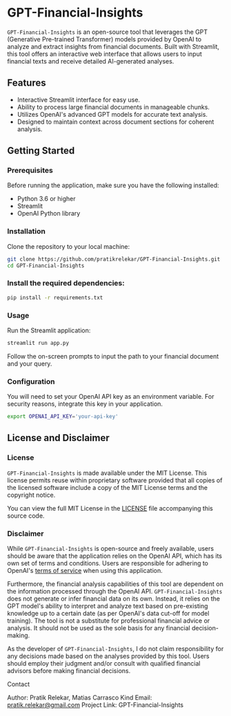 # GPT-Financial-Insights

`GPT-Financial-Insights` is an open-source tool that leverages the GPT (Generative Pre-trained Transformer) models provided by OpenAI to analyze and extract insights from financial documents. Built with Streamlit, this tool offers an interactive web interface that allows users to input financial texts and receive detailed AI-generated analyses.

## Features

- Interactive Streamlit interface for easy use.
- Ability to process large financial documents in manageable chunks.
- Utilizes OpenAI's advanced GPT models for accurate text analysis.
- Designed to maintain context across document sections for coherent analysis.

## Getting Started

### Prerequisites

Before running the application, make sure you have the following installed:
- Python 3.6 or higher
- Streamlit
- OpenAI Python library

### Installation

Clone the repository to your local machine:

```bash
git clone https://github.com/pratikrelekar/GPT-Financial-Insights.git
cd GPT-Financial-Insights
```
### Install the required dependencies:
```bash
pip install -r requirements.txt
```

### Usage
Run the Streamlit application:
```bash
streamlit run app.py
```
Follow the on-screen prompts to input the path to your financial document and your query.

### Configuration
You will need to set your OpenAI API key as an environment variable. For security reasons, integrate this key in your application.
```bash
export OPENAI_API_KEY='your-api-key'
```
## License and Disclaimer

### License

`GPT-Financial-Insights` is made available under the MIT License. This license permits reuse within proprietary software provided that all copies of the licensed software include a copy of the MIT License terms and the copyright notice.

You can view the full MIT License in the [LICENSE](https://opensource.org/license/afl-3-0-php/) file accompanying this source code.

### Disclaimer

While `GPT-Financial-Insights` is open-source and freely available, users should be aware that the application relies on the OpenAI API, which has its own set of terms and conditions. Users are responsible for adhering to OpenAI's [terms of service](https://openai.com/terms/) when using this application.

Furthermore, the financial analysis capabilities of this tool are dependent on the information processed through the OpenAI API. `GPT-Financial-Insights` does not generate or infer financial data on its own. Instead, it relies on the GPT model's ability to interpret and analyze text based on pre-existing knowledge up to a certain date (as per OpenAI's data cut-off for model training). The tool is not a substitute for professional financial advice or analysis. It should not be used as the sole basis for any financial decision-making.

As the developer of `GPT-Financial-Insights`, I do not claim responsibility for any decisions made based on the analyses provided by this tool. Users should employ their judgment and/or consult with qualified financial advisors before making financial decisions.


Contact

Author: Pratik Relekar, Matias Carrasco Kind
Email: pratik.relekar@gmail.com
Project Link: GPT-Financial-Insights



